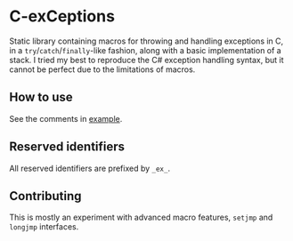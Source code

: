 # C-exCeptions

Static library containing macros for throwing and handling exceptions in C, in a ``try``/``catch``/``finally``-like fashion, along with a basic implementation of a stack.
I tried my best to reproduce the C# exception handling syntax, but it cannot be perfect due to the limitations of macros.

## How to use

See the comments in [example](https://github.com/5cover/C-exCeptions/blob/main/example/main.c).

## Reserved identifiers

All reserved identifiers are prefixed by ``_ex_``.

## Contributing

This is mostly an experiment with advanced macro features, ``setjmp`` and ``longjmp`` interfaces.
